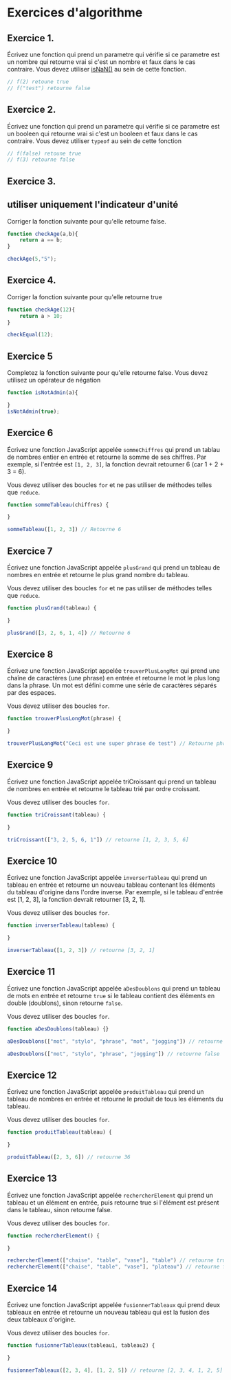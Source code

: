 # Exercices d'algorithme

## Exercice 1.

Écrivez une fonction qui prend un parametre qui vérifie si ce parametre est un nombre qui retourne vrai si c'est un nombre et faux dans le cas contraire. Vous devez utiliser [isNaN()](https://developer.mozilla.org/fr/docs/Web/JavaScript/Reference/Global_Objects/isNaN) au sein de cette fonction.

```JavaScript
// f(2) retoune true
// f("test") retourne false
```


## Exercice 2.

Écrivez une fonction qui prend un parametre qui vérifie si ce parametre est un booleen qui retourne vrai si c'est un booleen et faux dans le cas contraire. Vous devez utiliser `typeof` au sein de cette fonction

```JavaScript
// f(false) retoune true
// f(3) retourne false
```


## Exercice 3.
## utiliser uniquement l'indicateur d'unité

Corriger la fonction suivante pour qu'elle retourne false.

```JavaScript
function checkAge(a,b){
    return a == b;
}

checkAge(5,"5");
```


## Exercice 4.

Corriger la fonction suivante pour qu'elle retourne true

```JavaScript
function checkAge(12){
    return a > 10;
}

checkEqual(12);
```

## Exercice 5

Completez la fonction suivante pour qu'elle retourne false. Vous devez utilisez un opérateur de négation

```JavaScript
function isNotAdmin(a){

}
isNotAdmin(true);
```

## Exercice 6

Écrivez une fonction JavaScript appelée `sommeChiffres` qui prend un tablau de nombres entier en entrée et retourne la somme de ses chiffres. Par exemple, si l'entrée est `[1, 2, 3]`, la fonction devrait retourner 6 (car 1 + 2 + 3 = 6).

Vous devez utiliser des boucles `for` et ne pas utiliser de méthodes telles que `reduce`.

```JavaScript
function sommeTableau(chiffres) {

}

sommeTableau([1, 2, 3]) // Retourne 6
```

## Exercice 7 

Écrivez une fonction JavaScript appelée `plusGrand` qui prend un tableau de nombres en entrée et retourne le plus grand nombre du tableau.

Vous devez utiliser des boucles `for` et ne pas utiliser de méthodes telles que `reduce`.

```JavaScript
function plusGrand(tableau) {

}

plusGrand([3, 2, 6, 1, 4]) // Retourne 6
```

## Exercice 8

Écrivez une fonction JavaScript appelée `trouverPlusLongMot` qui prend une chaîne de caractères (une phrase) en entrée et retourne le mot le plus long dans la phrase. Un mot est défini comme une série de caractères séparés par des espaces.

Vous devez utiliser des boucles `for`.

```JavaScript
function trouverPlusLongMot(phrase) {

}

trouverPlusLongMot("Ceci est une super phrase de test") // Retourne phrase
```

## Exercice 9

Écrivez une fonction JavaScript appelée triCroissant qui prend un tableau de nombres en entrée et retourne le tableau trié par ordre croissant.

Vous devez utiliser des boucles `for`.

```JavaScript
function triCroissant(tableau) {

}

triCroissant(["3, 2, 5, 6, 1"]) // retourne [1, 2, 3, 5, 6]
```

## Exercice 10

Écrivez une fonction JavaScript appelée `inverserTableau` qui prend un tableau en entrée et retourne un nouveau tableau contenant les éléments du tableau d'origine dans l'ordre inverse. Par exemple, si le tableau d'entrée est [1, 2, 3], la fonction devrait retourner [3, 2, 1].

Vous devez utiliser des boucles `for`.

```JavaScript
function inverserTableau(tableau) {

}

inverserTableau([1, 2, 3]) // retourne [3, 2, 1]
```

## Exercice 11

Écrivez une fonction JavaScript appelée `aDesDoublons` qui prend un tableau de mots en entrée et retourne `true` si le tableau contient des éléments en double (doublons), sinon retourne `false`.

Vous devez utiliser des boucles `for`.

```JavaScript
function aDesDoublons(tableau) {}

aDesDoublons(["mot", "stylo", "phrase", "mot", "jogging"]) // retourne true

aDesDoublons(["mot", "stylo", "phrase", "jogging"]) // retourne false
```


## Exercice 12

Écrivez une fonction JavaScript appelée `produitTableau` qui prend un tableau de nombres en entrée et retourne le produit de tous les éléments du tableau.

Vous devez utiliser des boucles `for`.

```JavaScript
function produitTableau(tableau) {

}

produitTableau([2, 3, 6]) // retourne 36
```

## Exercice 13

Écrivez une fonction JavaScript appelée `rechercherElement` qui prend un tableau et un élément en entrée, puis retourne true si l'élément est présent dans le tableau, sinon retourne false.

Vous devez utiliser des boucles `for`.

```JavaScript
function rechercherElement() {

}

rechercherElement(["chaise", "table", "vase"], "table") // retourne true
rechercherElement(["chaise", "table", "vase"], "plateau") // retourne false
```


## Exercice 14

Écrivez une fonction JavaScript appelée `fusionnerTableaux` qui prend deux tableaux en entrée et retourne un nouveau tableau qui est la fusion des deux tableaux d'origine.

Vous devez utiliser des boucles `for`.

```JavaScript
function fusionnerTableaux(tableau1, tableau2) {

}

fusionnerTableaux([2, 3, 4], [1, 2, 5]) // retourne [2, 3, 4, 1, 2, 5]
```
